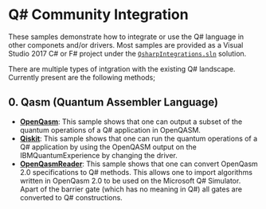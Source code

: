 # Q# Community Integration #

These samples demonstrate how to integrate or use the Q# language in other componets and/or drivers. 
Most samples are provided as a Visual Studio 2017 C# or F# project under the [`QsharpIntegrations.sln`](./QsharpIntegrations.sln) solution.

There are multiple types of intgration with the existing Q# landscape.
Currently present are the following methods;

## 0. Qasm (Quantum Assembler Language) ##

- **[OpenQasm](./Samples/src/OpenQasm)**:
  This sample shows that one can output a subset of the quantum operations of a Q# application in OpenQASM.
- **[Qiskit](./Samples/src/Qiskit)**:
  This sample shows that one can run the quantum operations of a Q# application by using the OpenQASM output on the IBMQuantumExperience by changing the driver.
- **[OpenQasmReader](./Samples/src/OpenQasmReader)**:
  This sample shows that one can convert OpenQasm 2.0 specifications to Q# methods. This allows one to import algorithms written in OpenQasm 2.0 to be used on the Microsoft Q# Simulator. Apart of the barrier gate (which has no meaning in Q#) all gates are converted to Q# constructions.

